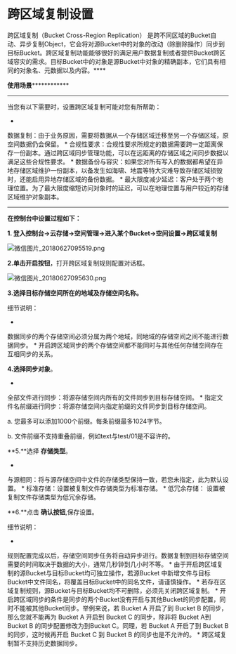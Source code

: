 # **跨区域复制设置**

跨区域复制（Bucket Cross-Region Replication） 是跨不同区域的Bucket自动、异步复制Object，它会将对源Bucket中的对象的改动（除删除操作）同步到目标Bucket。跨区域复制功能能够很好的满足用户数据复制或者提供Bucket跨区域容灾的需求。目标Bucket中的对象是源Bucket中对象的精确副本，它们具有相同的对象名、元数据以及内容。****

**使用场景**************

****

当您有以下需要时，设置跨区域复制可能对您有所帮助：

* 
数据复制：由于业务原因，需要将数据从一个存储区域迁移至另一个存储区域，原空间数据仍会保留。
* 
合规性要求：合规性要求所规定的数据需要跨一定距离保存一份副本。通过跨区域同步管理功能，可以在远距离的存储区域之间同步数据以满足这些合规性要求。
* 
数据备份与容灾：如果您对所有写入的数据都希望在异地存储区域维护一份副本，以备发生如海啸、地震等特大灾难导致存储区域损毁时，还能启用异地存储区域的备份数据。
* 
最大限度减少延迟：客户处于两个地理位置。为了最大限度缩短访问对象时的延迟，可以在地理位置与用户较近的存储区域维护对象副本。

****

**在控制台中设置过程如下：**

**1. 登入控制台->云存储->空间管理->进入某个Bucket->空间设置->跨区域复制**

![微信图片_20180627095519.png](https://img1.jcloudcs.com/cms/5d592383-70e3-46e5-91d3-3a082151a45720180627095550.png)

**2.**单击******开启按钮**，打开跨区域复制规则配置对话框。

![微信图片_20180627095630.png](https://img1.jcloudcs.com/cms/bbf583bf-bc37-4b2a-b39a-e3f3ca62681c20180627095647.png)

**3.选择目标存储空间所在的地域及存储空间名称。**

细节说明：

* 
数据同步的两个存储空间必须分属为两个地域，同地域的存储空间之间不能进行数据同步。
* 
开启跨区域同步的两个存储空间都不能同时与其他任何存储空间存在互相同步的关系。

**4.**选择**同步对象**。

* 
全部文件进行同步：将源存储空间内所有的文件同步到目标存储空间。
* 
指定文件名前缀进行同步：将源存储空间内指定前缀的文件同步到目标存储空间。

a. 您最多可以添加1000个前缀。每条前缀最多1024字节。

b. 文件前缀不支持重叠前缀，例如text与test/01是不容许的。

**5.**选择 **存储类型**。

* 
与源相同：将与源存储空间中文件的存储类型保持一致，若您未指定，此为默认设置。
* 
标准存储：设置被复制文件存储类型为标准存储。
* 
低冗余存储： 设置被复制文件存储类型为低冗余存储。

**6.**点击 **确认按钮**,保存设置。

细节说明：

* 
规则配置完成以后，存储空间同步任务将自动异步进行。数据复制到目标存储空间需要的时间取决于数据的大小，通常几秒钟到几小时不等。
* 
由于开启跨区域复制的源Bucket与目标Bucket均可独立操作，若源Bucket 中新增文件与目标Bucket中文件同名，将覆盖目标Bucket中的同名文件，请谨慎操作。
* 
若存在区域复制规则，源Bucket与目标Bucket均不可删除，必须先关闭跨区域复制。
* 
开启跨区域同步的条件是同步的两个Bucket没有开启与其他Bucket的同步配置，同时不能被其他Bucket同步。举例来说，若 Bucket A 开启了到 Bucket B 的同步，那么您就不能再为 Bucket A 开启到 Bucket C 的同步，除非将 Bucket A到Bucket B 的同步配置修改为到Bucket C。同理，若 Bucket A 开启了到 Bucket B 的同步，这时候再开启 Bucket C 到 Bucket B 的同步也是不允许的。
* 
跨区域复制暂不支持历史数据同步。